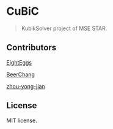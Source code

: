 # CuBiC

> KubikSolver project of MSE STAR.

## Contributors

[EightEggs](https://github.com/eighteggs)

[BeerChang](https://github.com/BeerChang)

[zhou-yong-jian](https://github.com/zhou-yong-jian)

## License

MIT license.